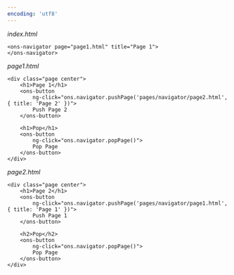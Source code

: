 ```yaml
---
encoding: 'utf8'
---
```


*index.html*

    <ons-navigator page="page1.html" title="Page 1">
    </ons-navigator>


*page1.html*

    <div class="page center">
        <h1>Page 1</h1>
        <ons-button 
            ng-click="ons.navigator.pushPage('pages/navigator/page2.html', { title: 'Page 2' })">
            Push Page 2
        </ons-button>

        <h1>Pop</h1>
        <ons-button 
            ng-click="ons.navigator.popPage()">
            Pop Page
        </ons-button>
    </div>


*page2.html*

    <div class="page center">
        <h1>Page 2</h1>
        <ons-button 
            ng-click="ons.navigator.pushPage('pages/navigator/page1.html', { title: 'Page 1' })">
            Push Page 1
        </ons-button>
        
        <h2>Pop</h2>
        <ons-button 
            ng-click="ons.navigator.popPage()">
            Pop Page
        </ons-button>
    </div>